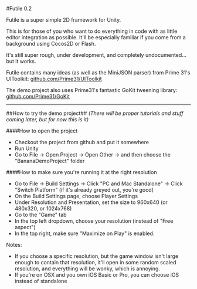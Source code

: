 #Futile 0.2

Futile is a super simple 2D framework for Unity. 

This is for those of you who want to do everything in code with as little editor integration as possible. 
It'll be especially familiar if you come from a background using Cocos2D or Flash.

It's still super rough, under development, and completely undocumented... but it works. 

Futile contains many ideas (as well as the MiniJSON parser) from Prime 31's UIToolkit: [github.com/Prime31/UIToolkit](http://github.com/Prime31/UIToolkit)

The demo project also uses Prime31's fantastic GoKit tweening library: [github.com/Prime31/GoKit](http://github.com/Prime31/GoKit)

___

##How to try the demo project##
_(There will be proper tutorials and stuff coming later, but for now this is it)_

####How to open the project
- Checkout the project from github and put it somewhere
- Run Unity
- Go to File -> Open Project -> Open Other -> and then choose the "BananaDemoProject" folder

####How to make sure you're running it at the right resolution
- Go to File -> Build Settings -> Click "PC and Mac Standalone" -> Click "Switch Platform" (if it's already greyed out, you're good)
- On the Build Settings page, choose Player Settings
- Under Resolution and Presentation, set the size to 960x640 (or 480x320, or 1024x768)
- Go to the "Game" tab 
- In the top left dropdown, choose your resolution (instead of "Free aspect")
- In the top right, make sure "Maximize on Play" is enabled.

Notes: 
- If you choose a specific resolution, but the game window isn't large enough to contain that resolution, it'll open in some random scaled resolution, and everything will be wonky, which is annoying. 
- If you're on OSX and you own iOS Basic or Pro, you can choose iOS instead of standalone



